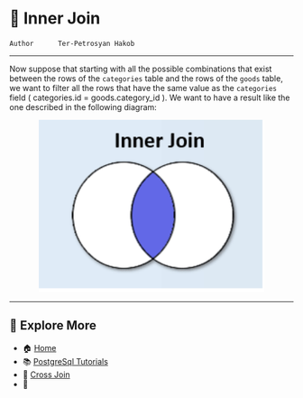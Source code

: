 # 🔗 Inner Join

```info
Author      Ter-Petrosyan Hakob
```

---

Now suppose that starting with all the possible combinations that exist between the rows of the `categories` 
table and the rows of the `goods` table, we want to filter all the rows that have the same value as the `categories` field 
( categories.id = goods.category_id ). We want to have a result like the one described in the following diagram:

<p align="center">
    <img src="./assets/img2.png" alt="img2" width="400" />
</p>


---

## 📌 Explore More

- 🏠 [Home](./../../README.md)
- 📚 [PostgreSql Tutorials](./../tutorials.md)
- 🔗 [Cross Join](./2_cross_join.md)
- 🔗 